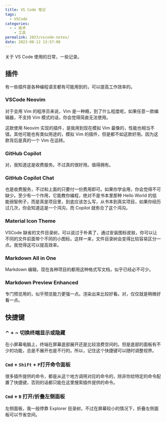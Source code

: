 ```yaml
---
title: VS Code 笔记
tags:
  - VSCode
categories:
  - - 技术
    - 工具
permalink: 2023/vscode-notes/
date: 2023-08-12 13:57:00
---
```

关于 VS Code 使用的日常，一些记录。

<!--more-->

## 插件

有一些插件是各种编程语言都有可能用到的，可以提高工作效率的。

### VSCode Neovim

对于会用 Vim 的程序员来说，Vim 是一种瘾，到了什么程度呢，如果任意一款编辑器，不支持 Vim 模式的话，你会觉得简直无法使用。

这款使用 Neovim 实现的插件，是我用到现在模拟 Vim 最像的，性能也相当不错。其他可能也有类似用途的，模拟 Vim 的插件，但是都不如这款好用。因为这款背后是真的一个 Vim 在运转。

### GitHub Copilot

对，我知道这是收费服务。不过真的很好用。值得拥有。

### GitHub Copilot Chat

也是收费服务，不过和上面的只要付一份费用即可。如果你学会用，你会觉得不可缺少。至少有一个作用，它能教你编程，绝对不是书本里那种 Hello World 的低能弱智例子，而是真是项目里，到底应该怎么写，从书本到真实项目，如果你经历过几次，你会知道这是一个鸿沟，而 Copilot 就弥合了这个鸿沟。
### Material Icon Theme

VSCode 缺省的文件目录树，可以说过于朴素了，通过安装图标皮肤，你可以让不同的文件前面带个不同的小图标。这样一来，文件目录树会变得比较容易区分一点。我觉得这可以提高效率。

### Markdown All in One

Markdown 编辑，现在各种项目的都用这种格式写文档，似乎已经必不可少。

### Markdown Preview Enhanced

专门预览用的，似乎预览能力更强一点。渲染出来比较好看。对，仅仅就是稍微好看一点。
## 快捷键

### ⌃ + ~ 切换终端显示或隐藏

在小屏幕电脑上，终端在屏幕底部展开还是比较浪费空间的。但是底部的面板有不少的功能，总是不展开也是不行的。所以，记住这个快捷键可以随时调整视界。

### `Cmd` + `Shift` + `P`打开命令面板

很多插件提供的命令，都是从这个地方调用对应的命令的，除非你给特定的命令配置了快捷键，否则的话都只能在这里搜索插件提供的命令。

### `Cmd` + `B` 打开/折叠左侧面板

左侧面板，我一般停靠 Explorer 目录树，不过在屏幕较小的情况下，折叠左侧面板可以节省空间。
